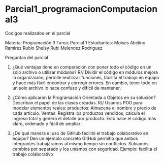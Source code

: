 # Parcial1_programacionComputacional3
Codigos realizados en el parcial 

Materia: Programación 3 
Tarea: Parcial 1
Estudiantes: 
Moises Abelino Ramirez Rubio
Shelsy Rubi Melendez Rodriguez 


Preguntas del parcial 

1. ¿Qué ventajas tiene en comparación con poner todo el código en
un solo archivo o utilizar módulos? R// Dividir el código en módulos mejora la organización, permite reutilizar funciones, facilita el trabajo en equipo y hace más fácil encontrar y corregir errores. En cambio, tener todo en un solo archivo lo hace confuso y difícil de mantener.

2. ¿Cómo aplicaron la Programación Orientada a Objetos en su
solución? Describan el papel de las clases creadas. R// 
Usamos POO para modelar elementos reales:
 productos: Almacena el nombre y precio de cada artículo.
 Ventas: Registra los productos vendidos, calcula el ingreso total y genera el detalle por producto.
 Esto hace el código más claro, ordenado y fácil de ampliar

 3. ¿De qué manera el uso de GitHub facilitó el trabajo colaborativo
en equipo? Den un ejemplo concreto GitHub permitió que ambos integrantes trabajáramos al mismo tiempo sin conflictos. Subíamos cambios por separado y los uníamos con seguridad. Ejemplo: facilita el trabajo colaborativo








